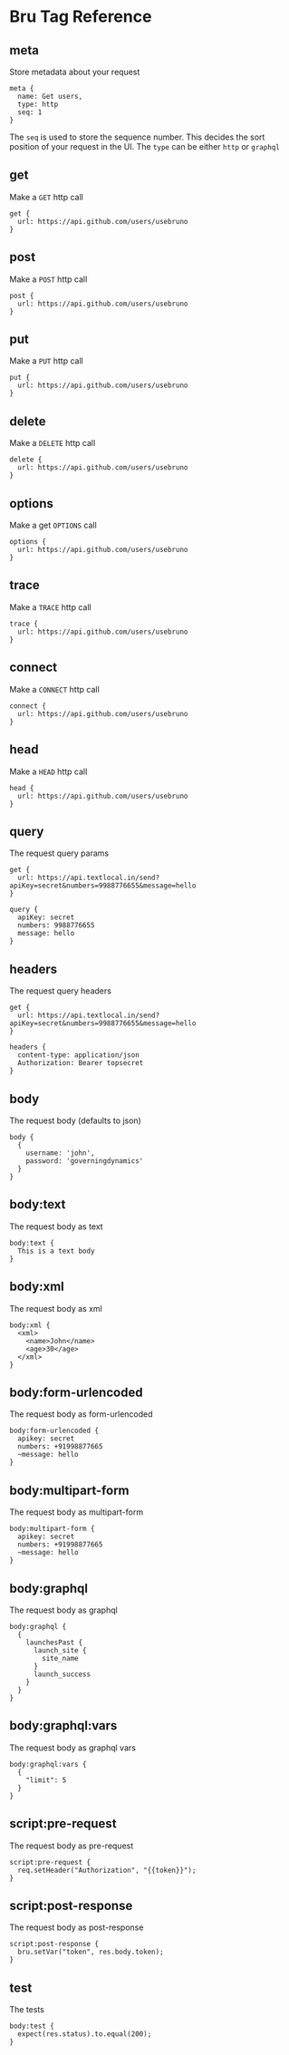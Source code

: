 # Bru Tag Reference

## meta

Store metadata about your request

```
meta {
  name: Get users,
  type: http
  seq: 1
}
```

The `seq` is used to store the sequence number. This decides the sort position of your request in the UI.
The `type` can be either `http` or `graphql`

## get

Make a `GET` http call

```
get {
  url: https://api.github.com/users/usebruno
}
```

## post

Make a `POST` http call

```
post {
  url: https://api.github.com/users/usebruno
}
```

## put

Make a `PUT` http call

```
put {
  url: https://api.github.com/users/usebruno
}
```

## delete

Make a `DELETE` http call

```
delete {
  url: https://api.github.com/users/usebruno
}
```

## options

Make a get `OPTIONS` call

```
options {
  url: https://api.github.com/users/usebruno
}
```

## trace

Make a `TRACE` http call

```
trace {
  url: https://api.github.com/users/usebruno
}
```

## connect

Make a `CONNECT` http call

```
connect {
  url: https://api.github.com/users/usebruno
}
```

## head

Make a `HEAD` http call

```
head {
  url: https://api.github.com/users/usebruno
}
```

## query

The request query params

```
get {
  url: https://api.textlocal.in/send?apiKey=secret&numbers=9988776655&message=hello
}

query {
  apiKey: secret
  numbers: 9988776655
  message: hello
}
```

## headers

The request query headers

```
get {
  url: https://api.textlocal.in/send?apiKey=secret&numbers=9988776655&message=hello
}

headers {
  content-type: application/json
  Authorization: Bearer topsecret
}
```

## body

The request body (defaults to json)

```
body {
  {
    username: 'john',
    password: 'governingdynamics'
  }
}
```

## body:text

The request body as text

```
body:text {
  This is a text body
}
```

## body:xml

The request body as xml

```
body:xml {
  <xml>
    <name>John</name>
    <age>30</age>
  </xml>
}
```

## body:form-urlencoded

The request body as form-urlencoded

```
body:form-urlencoded {
  apikey: secret
  numbers: +91998877665
  ~message: hello
}
```

## body:multipart-form

The request body as multipart-form

```
body:multipart-form {
  apikey: secret
  numbers: +91998877665
  ~message: hello
}
```

## body:graphql

The request body as graphql

```
body:graphql {
  {
    launchesPast {
      launch_site {
        site_name
      }
      launch_success
    }
  }
}
```

## body:graphql:vars

The request body as graphql vars

```
body:graphql:vars {
  {
    "limit": 5
  }
}
```

## script:pre-request

The request body as pre-request

```
script:pre-request {
  req.setHeader("Authorization", "{{token}}");
}
```

## script:post-response

The request body as post-response

```
script:post-response {
  bru.setVar("token", res.body.token);
}
```

## test

The tests

```
body:test {
  expect(res.status).to.equal(200);
}
```
